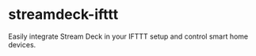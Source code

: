 # streamdeck-ifttt
Easily integrate Stream Deck in your IFTTT setup and control smart home devices.
